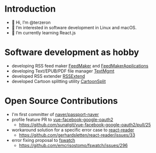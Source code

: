 # Introduction
- 👋 Hi, I’m @terzeron
- 👀 I’m interested in software development in Linux and macOS.
- 🌱 I’m currently learning React.js

# Software development as hobby 
- developing RSS feed maker [FeedMaker](https://github.com/terzeron/FeedMaker) and [FeedMakerApplications](https://github.com/terzeron/FeedMakerApplications)
- developing Text/EPUB/PDF file manager [TextMgmt](https://github.com/terzeron/TextMgmt)
- developed RSS extender [RSSExtend](https://github.com/terzeron/RssExtend)
- developed Cartoon splitting utility [CartoonSplit](https://github.com/terzeron/CartoonSplit)

# Open Source Contributions
- I'm first committer of [naver/passport-naver](https://github.com/naver/passport-naver)
- profile feature PR to [vue-facebook-google-oauth2](https://github.com/sunatgit/vue-facebook-google-oauth2)
  - https://github.com/sunatgit/vue-facebook-google-oauth2/pull/25
- workaround solution for a specific error case to [react-reader](https://github.com/gerhardsletten/react-reader)
  - https://github.com/gerhardsletten/react-reader/issues/33
- error fixing proposal to [fswatch](https://github.com/emcrisostomo/fswatch)
  - https://github.com/emcrisostomo/fswatch/issues/296
